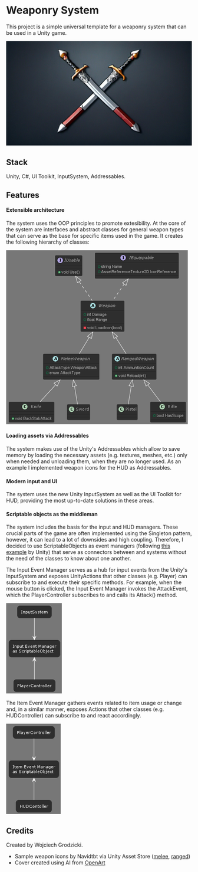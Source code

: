 # **Weaponry System**

This project is a simple universal template for a weaponry system that can be used in a Unity game.

![](Images/cover.png)

## **Stack**

Unity, C#, UI Toolkit, InputSystem, Addressables.

## **Features**

#### **Extensible architecture**

The system uses the OOP principles to promote extesibility. At the core of the system are interfaces and abstract classes for general weapon types that can serve as the base for specific items used in the game. It creates the following hierarchy of classes:

![](Images/weaponry-hierarchy.png)

#### **Loading assets via Addressables**

The system makes use of the Unity's Addressables which allow to save memory by loading the necessary assets (e.g. textures, meshes, etc.) only when needed and unloading them, when they are no longer used. As an example I implemented weapon icons for the HUD as Addressables.

#### **Modern input and UI**

The system uses the new Unity InputSystem as well as the UI Toolkit for HUD, providing the most up-to-date solutions in these areas.

#### **Scriptable objects as the middleman**

The system includes the basis for the input and HUD managers. These crucial parts of the game are often implemented using the Singleton pattern, however, it can lead to a lot of downsides and high coupling. Therefore, I decided to use ScriptableObjects as event managers (following [this example](https://www.youtube.com/watch?v=WLDgtRNK2VE) by Unity) that serve as connectors between and systems without the need of the classes to know about one another.

The Input Event Manager serves as a hub for input events from the Unity's InputSystem and exposes UnityActions that other classes (e.g. Player) can subscribe to and execute their specific methods. For example, when the mouse button is clicked, the Input Event Manager invokes the AttackEvent, which the PlayerController subscribes to and calls its Attack() method.

![](Images/so-input.png)

The Item Event Manager gathers events related to item usage or change and, in a similar manner, exposes Actions that other classes (e.g. HUDController) can subscribe to and react accordingly.

![](Images/so-item.png)

## **Credits**

Created by Wojciech Grodzicki.

- Sample weapon icons by Navidtbt via Unity Asset Store ([melee](https://assetstore.unity.com/packages/2d/gui/icons/game-weapon-icons-package-285331), [ranged](https://assetstore.unity.com/packages/2d/gui/icons/gun-icons-package-287096))
- Cover created using AI from [OpenArt](https://openart.ai/home)
